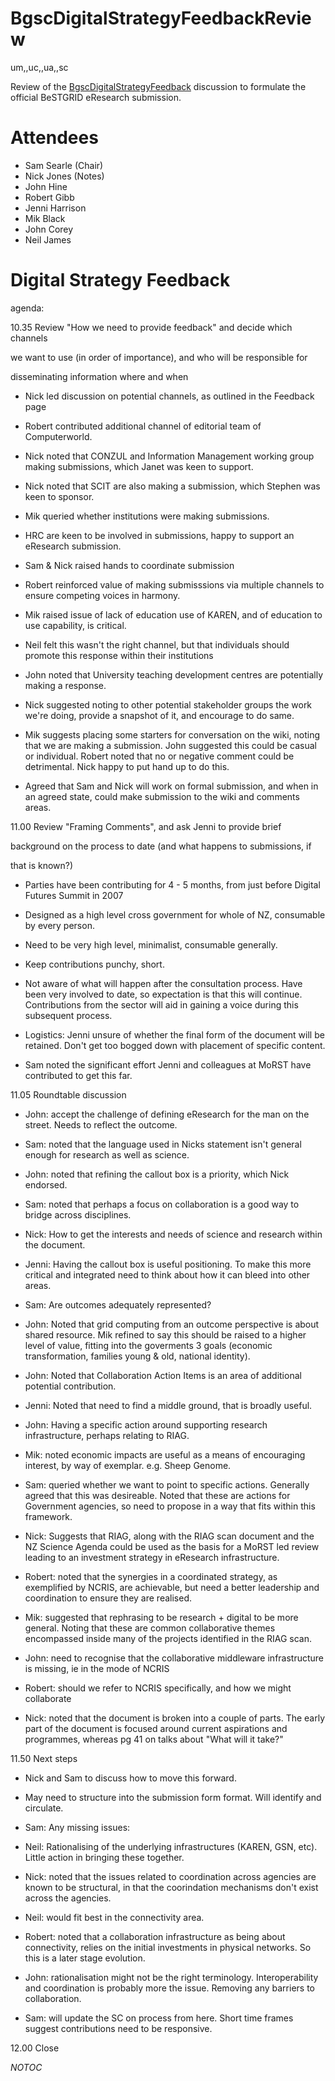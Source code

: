 # BgscDigitalStrategyFeedbackReview

um,,uc,,ua,,sc

Review of the [BgscDigitalStrategyFeedback](/wiki/spaces/BeSTGRID/pages/3818228408) discussion to formulate the official BeSTGRID eResearch submission.

# Attendees

- Sam Searle (Chair)
- Nick Jones (Notes)
- John Hine
- Robert Gibb
- Jenni Harrison
- Mik Black
- John Corey
- Neil James

# Digital Strategy Feedback

agenda:

10.35   Review "How we need to provide feedback" and decide which channels

we want to use (in order of importance), and who will be responsible for

disseminating information where and when

- Nick led discussion on potential channels, as outlined in the Feedback page
- Robert contributed additional channel of editorial team of Computerworld.
- Nick noted that CONZUL and Information Management working group making submissions, which Janet was keen to support.
- Nick noted that SCIT are also making a submission, which Stephen was keen to sponsor.
- Mik queried whether institutions were making submissions.
- HRC are keen to be involved in submissions, happy to support an eResearch submission.
- Sam & Nick raised hands to coordinate submission
- Robert reinforced value of making submisssions via multiple channels to ensure competing voices in harmony.
- Mik raised issue of lack of education use of KAREN, and of education to use capability, is critical.
	
- Neil felt this wasn't the right channel, but that individuals should promote this response within their institutions
- John noted that University teaching development centres are potentially making a response.
- Nick suggested noting to other potential stakeholder groups the work we're doing, provide a snapshot of it, and encourage to do same.
- Mik suggests placing some starters for conversation on the wiki, noting that we are making a submission. John suggested this could be casual or individual. Robert noted that no or negative comment could be detrimental. Nick happy to put hand up to do this.
- Agreed that Sam and Nick will work on formal submission, and when in an agreed state, could make submission to the wiki and comments areas.

11.00   Review "Framing Comments", and ask Jenni to provide brief

background on the process to date (and what happens to submissions, if

that is known?)

- Parties have been contributing for 4 - 5 months, from just before Digital Futures Summit in 2007
- Designed as a high level cross government for whole of NZ, consumable by every person.
	
- Need to be very high level, minimalist, consumable generally.
- Keep contributions punchy, short.
- Not aware of what will happen after the consultation process. Have been very involved to date, so expectation is that this will continue. Contributions from the sector will aid in gaining a voice during this subsequent process.
- Logistics: Jenni unsure of whether the final form of the document will be retained. Don't get too bogged down with placement of specific content.
- Sam noted the significant effort Jenni and colleagues at MoRST have contributed to get this far.

11.05   Roundtable discussion

- John: accept the challenge of defining eResearch for the man on the street. Needs to reflect the outcome.
	
- Sam: noted that the language used in Nicks statement isn't general enough for research as well as science.
- John: noted that refining the callout box is a priority, which Nick endorsed.
- Sam: noted that perhaps a focus on collaboration is a good way to bridge across disciplines.
- Nick: How to get the interests and needs of science and research within the document.
		
- Jenni: Having the callout box is useful positioning. To make this more critical and integrated need to think about how it can bleed into other areas.
- Sam: Are outcomes adequately represented?
	
- John: Noted that grid computing from an outcome perspective is about shared resource. Mik refined to say this should be raised to a higher level of value, fitting into the goverments 3 goals (economic transformation, families young & old, national identity).
- John: Noted that Collaboration Action Items is an area of additional potential contribution.
- Jenni: Noted that need to find a middle ground, that is broadly useful.
- John: Having a specific action around supporting research infrastructure, perhaps relating to RIAG.
- Mik: noted economic impacts are useful as a means of encouraging interest, by way of exemplar. e.g. Sheep Genome.
- Sam: queried whether we want to point to specific actions. Generally agreed that this was desireable. Noted that these are actions for Government agencies, so need to propose in a way that fits within this framework.
- Nick: Suggests that RIAG, along with the RIAG scan document and the NZ Science Agenda could be used as the basis for a MoRST led review leading to an investment strategy in eResearch infrastructure.
		
- Robert: noted that the synergies in a coordinated strategy, as exemplified by NCRIS, are achievable, but need a better leadership and coordination to ensure they are realised.
- Mik: suggested that rephrasing to be research + digital to be more general. Noting that these are common collaborative themes encompassed inside many of the projects identified in the RIAG scan.
- John: need to recognise that the collaborative middleware infrastructure is missing, ie in the mode of NCRIS
- Robert: should we refer to NCRIS specifically, and how we might collaborate
- Nick: noted that the document is broken into a couple of parts. The early part of the document is focused around current aspirations and programmes, whereas pg 41 on talks about "What will it take?"

11.50   Next steps

- Nick and Sam to discuss how to move this forward.
- May need to structure into the submission form format. Will identify and circulate.
- Sam: Any missing issues:
	
- Neil: Rationalising of the underlying infrastructures (KAREN, GSN, etc). Little action in bringing these together.
		
- Nick: noted that the issues related to coordination across agencies are known to be structural, in that the coorindation mechanisms don't exist across the agencies.
- Neil: would fit best in the connectivity area.
- Robert: noted that a collaboration infrastructure as being about connectivity, relies on the initial investments in physical networks. So this is a later stage evolution.
- John: rationalisation might not be the right terminology. Interoperability and coordination is probably more the issue. Removing any barriers to collaboration.
- Sam: will update the SC on process from here. Short time frames suggest contributions need to be responsive.

12.00   Close

_*NOTOC*_
